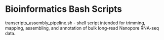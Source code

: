 # Bioinformatics Bash Scripts

transcripts_assembly_pipeline.sh - shell script intended for trimming, mapping, assembling, and annotation of bulk long-read Nanopore RNA-seq data.
